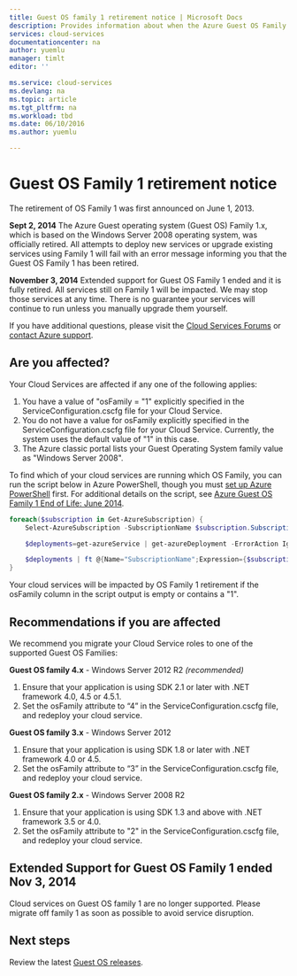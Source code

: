 ```yaml
---
title: Guest OS family 1 retirement notice | Microsoft Docs
description: Provides information about when the Azure Guest OS Family 1 retirement happened and how to determine if you are affected
services: cloud-services
documentationcenter: na
author: yuemlu
manager: timlt
editor: ''

ms.service: cloud-services
ms.devlang: na
ms.topic: article
ms.tgt_pltfrm: na
ms.workload: tbd
ms.date: 06/10/2016
ms.author: yuemlu

---
```

# Guest OS Family 1 retirement notice
The retirement of OS Family 1 was first announced on June 1, 2013.

**Sept 2, 2014** The Azure Guest operating system (Guest OS) Family 1.x, which is based on the Windows Server 2008 operating system, was officially retired. All attempts to deploy new services or upgrade existing services using Family 1 will fail with an error message informing you that the Guest OS Family 1 has been retired.

**November 3, 2014** Extended support for Guest OS Family 1 ended and it is fully retired. All services still on Family 1 will be impacted. We may stop those services at any time. There is no guarantee your services will continue to run unless you manually upgrade them yourself.

If you have additional questions, please visit the [Cloud Services Forums](http://social.msdn.microsoft.com/Forums/home?forum=windowsazuredevelopment&filter=alltypes&sort=lastpostdesc) or [contact Azure support](https://azure.microsoft.com/support/options/).

## Are you affected?
Your Cloud Services are affected if any one of the following applies:

1. You have a value of "osFamily = "1" explicitly specified in the ServiceConfiguration.cscfg file for your Cloud Service.
2. You do not have a value for osFamily explicitly specified in the ServiceConfiguration.cscfg file for your Cloud Service. Currently, the system uses the default value of "1" in this case.
3. The Azure classic portal lists your Guest Operating System family value as "Windows Server 2008".

To find which of your cloud services are running which OS Family, you can run the script below in Azure PowerShell, though you must [set up Azure PowerShell](../powershell-install-configure.md) first. For additional details on the script, see [Azure Guest OS Family 1 End of Life: June 2014](http://blogs.msdn.com/b/ryberry/archive/2014/04/02/azure-guest-os-family-1-end-of-life-june-2014.aspx). 

```Powershell
foreach($subscription in Get-AzureSubscription) {
    Select-AzureSubscription -SubscriptionName $subscription.SubscriptionName

    $deployments=get-azureService | get-azureDeployment -ErrorAction Ignore | where {$_.SdkVersion -NE ""}

    $deployments | ft @{Name="SubscriptionName";Expression={$subscription.SubscriptionName}}, ServiceName, SdkVersion, Slot, @{Name="osFamily";Expression={(select-xml -content $_.configuration -xpath "/ns:ServiceConfiguration/@osFamily" -namespace $namespace).node.value }}, osVersion, Status, URL
}
```

Your cloud services will be impacted by OS Family 1 retirement if the osFamily column in the script output is empty or contains a "1".

## Recommendations if you are affected
We recommend you migrate your Cloud Service roles to one of the supported Guest OS Families:

**Guest OS family 4.x** - Windows Server 2012 R2 *(recommended)*

1. Ensure that your application is using SDK 2.1 or later with .NET framework 4.0, 4.5 or 4.5.1.
2. Set the osFamily attribute to “4” in the ServiceConfiguration.cscfg file, and redeploy your cloud service.

**Guest OS family 3.x** - Windows Server 2012

1. Ensure that your application is using SDK 1.8 or later with .NET framework 4.0 or 4.5.
2. Set the osFamily attribute to “3” in the ServiceConfiguration.cscfg file, and redeploy your cloud service.

**Guest OS family 2.x** - Windows Server 2008 R2

1. Ensure that your application is using SDK 1.3 and above with .NET framework 3.5 or 4.0.
2. Set the osFamily attribute to "2" in the ServiceConfiguration.cscfg file, and redeploy your cloud service.

## Extended Support for Guest OS Family 1 ended Nov 3, 2014
Cloud services on Guest OS family 1 are no longer supported. Please migrate off family 1 as soon as possible to avoid service disruption.  

## Next steps
Review the latest [Guest OS releases](cloud-services-guestos-update-matrix.md).

